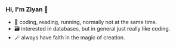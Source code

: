 
### Hi, I'm Ziyan 👋 

- 🤖 coding, reading, running, normally not at the same time. 
- 🗃️ interested in databases, but in general just really like coding.
- 🪄 always have faith in the magic of creation.
